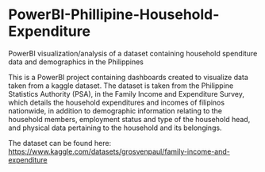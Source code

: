 # PowerBI-Phillipine-Household-Expenditure
PowerBI visualization/analysis of a dataset containing household spenditure data and demographics in the Philippines



This is a PowerBI project containing dashboards created to visualize data taken from a kaggle dataset. The dataset is taken from the Philippine Statistics Authority (PSA), in the Family Income and Expenditure Survey, which details the household expenditures and incomes of filipinos nationwide, in addition to demographic information relating to the household members, employment status and type of the household head, and physical data pertaining to the household and its belongings.

The dataset can be found here: https://www.kaggle.com/datasets/grosvenpaul/family-income-and-expenditure
